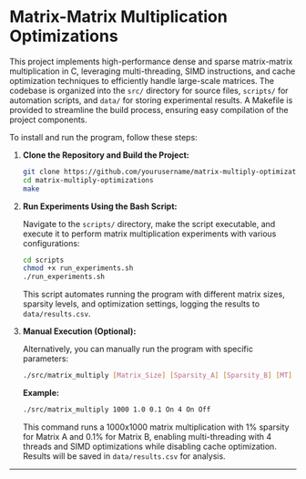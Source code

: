 # Matrix-Matrix Multiplication Optimizations

This project implements high-performance dense and sparse matrix-matrix multiplication in C, leveraging multi-threading, SIMD instructions, and cache optimization techniques to efficiently handle large-scale matrices. The codebase is organized into the `src/` directory for source files, `scripts/` for automation scripts, and `data/` for storing experimental results. A Makefile is provided to streamline the build process, ensuring easy compilation of the project components.

To install and run the program, follow these steps:

1. **Clone the Repository and Build the Project:**

    ```bash
    git clone https://github.com/yourusername/matrix-multiply-optimizations.git
    cd matrix-multiply-optimizations
    make
    ```

2. **Run Experiments Using the Bash Script:**

    Navigate to the `scripts/` directory, make the script executable, and execute it to perform matrix multiplication experiments with various configurations:

    ```bash
    cd scripts
    chmod +x run_experiments.sh
    ./run_experiments.sh
    ```

    This script automates running the program with different matrix sizes, sparsity levels, and optimization settings, logging the results to `data/results.csv`.

3. **Manual Execution (Optional):**

    Alternatively, you can manually run the program with specific parameters:

    ```bash
    ./src/matrix_multiply [Matrix_Size] [Sparsity_A] [Sparsity_B] [MT] [Threads] [SIMD] [Cache_Opt]
    ```

    **Example:**

    ```bash
    ./src/matrix_multiply 1000 1.0 0.1 On 4 On Off
    ```

    This command runs a 1000x1000 matrix multiplication with 1% sparsity for Matrix A and 0.1% for Matrix B, enabling multi-threading with 4 threads and SIMD optimizations while disabling cache optimization. Results will be saved in `data/results.csv` for analysis.

---
